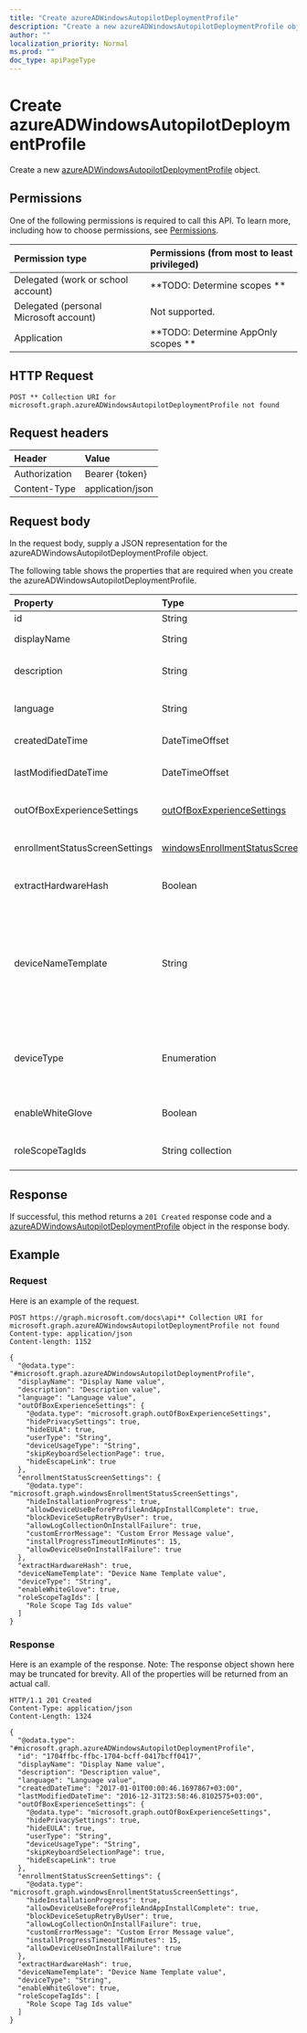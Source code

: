 ```yaml
---
title: "Create azureADWindowsAutopilotDeploymentProfile"
description: "Create a new azureADWindowsAutopilotDeploymentProfile object."
author: ""
localization_priority: Normal
ms.prod: ""
doc_type: apiPageType
---
```


# Create azureADWindowsAutopilotDeploymentProfile

Create a new [azureADWindowsAutopilotDeploymentProfile](../resources/azureadwindowsautopilotdeploymentprofile.md) object.

## Permissions
One of the following permissions is required to call this API. To learn more, including how to choose permissions, see [Permissions](/concepts/permissions-reference.md).

|Permission type|Permissions (from most to least privileged)|
|:---|:---|
|Delegated (work or school account)|**TODO: Determine scopes **|
|Delegated (personal Microsoft account)|Not supported.|
|Application|**TODO: Determine AppOnly scopes **|

## HTTP Request
<!-- {
  "blockType": "ignored"
}
-->
``` http
POST ** Collection URI for microsoft.graph.azureADWindowsAutopilotDeploymentProfile not found
```

## Request headers
|Header|Value|
|:---|:---|
|Authorization|Bearer {token}|
|Content-Type|application/json|

## Request body
In the request body, supply a JSON representation for the azureADWindowsAutopilotDeploymentProfile object.

The following table shows the properties that are required when you create the azureADWindowsAutopilotDeploymentProfile.

|Property|Type|Description|
|:---|:---|:---|
|id|String| Inherited from [entity](../resources/entity.md)|
|displayName|String|Name of the profile Inherited from [windowsAutopilotDeploymentProfile](../resources/windowsAutopilotDeploymentProfile.md)|
|description|String|Description of the profile Inherited from [windowsAutopilotDeploymentProfile](../resources/windowsAutopilotDeploymentProfile.md)|
|language|String|Language configured on the device Inherited from [windowsAutopilotDeploymentProfile](../resources/windowsAutopilotDeploymentProfile.md)|
|createdDateTime|DateTimeOffset|Profile creation time Inherited from [windowsAutopilotDeploymentProfile](../resources/windowsAutopilotDeploymentProfile.md)|
|lastModifiedDateTime|DateTimeOffset|Profile last modified time Inherited from [windowsAutopilotDeploymentProfile](../resources/windowsAutopilotDeploymentProfile.md)|
|outOfBoxExperienceSettings|[outOfBoxExperienceSettings](../resources/outOfBoxExperienceSettings.md)|Out of box experience setting Inherited from [windowsAutopilotDeploymentProfile](../resources/windowsAutopilotDeploymentProfile.md)|
|enrollmentStatusScreenSettings|[windowsEnrollmentStatusScreenSettings](../resources/windowsEnrollmentStatusScreenSettings.md)|Enrollment status screen setting Inherited from [windowsAutopilotDeploymentProfile](../resources/windowsAutopilotDeploymentProfile.md)|
|extractHardwareHash|Boolean|HardwareHash Extraction for the profile Inherited from [windowsAutopilotDeploymentProfile](../resources/windowsAutopilotDeploymentProfile.md)|
|deviceNameTemplate|String|The template used to name the AutoPilot Device. This can be a custom text and can also contain either the serial number of the device, or a randomly generated number. The total length of the text generated by the template can be no more than 15 characters. Inherited from [windowsAutopilotDeploymentProfile](../resources/windowsAutopilotDeploymentProfile.md)|
|deviceType|Enumeration|The AutoPilot device type that this profile is applicable to. Inherited from [windowsAutopilotDeploymentProfile](../resources/windowsAutopilotDeploymentProfile.md). Possible values are: `windowsPc`, `surfaceHub2`.|
|enableWhiteGlove|Boolean|Enable Autopilot White Glove for the profile. Inherited from [windowsAutopilotDeploymentProfile](../resources/windowsAutopilotDeploymentProfile.md)|
|roleScopeTagIds|String collection|Scope tags for the profile. Inherited from [windowsAutopilotDeploymentProfile](../resources/windowsAutopilotDeploymentProfile.md)|



## Response
If successful, this method returns a `201 Created` response code and a [azureADWindowsAutopilotDeploymentProfile](../resources/azureadwindowsautopilotdeploymentprofile.md) object in the response body.

## Example

### Request
Here is an example of the request.
<!-- {
  "blockType": "request",
  "name": "create_azureadwindowsautopilotdeploymentprofile_from_"
}
-->
``` http
POST https://graph.microsoft.com/docs\api** Collection URI for microsoft.graph.azureADWindowsAutopilotDeploymentProfile not found
Content-type: application/json
Content-length: 1152

{
  "@odata.type": "#microsoft.graph.azureADWindowsAutopilotDeploymentProfile",
  "displayName": "Display Name value",
  "description": "Description value",
  "language": "Language value",
  "outOfBoxExperienceSettings": {
    "@odata.type": "microsoft.graph.outOfBoxExperienceSettings",
    "hidePrivacySettings": true,
    "hideEULA": true,
    "userType": "String",
    "deviceUsageType": "String",
    "skipKeyboardSelectionPage": true,
    "hideEscapeLink": true
  },
  "enrollmentStatusScreenSettings": {
    "@odata.type": "microsoft.graph.windowsEnrollmentStatusScreenSettings",
    "hideInstallationProgress": true,
    "allowDeviceUseBeforeProfileAndAppInstallComplete": true,
    "blockDeviceSetupRetryByUser": true,
    "allowLogCollectionOnInstallFailure": true,
    "customErrorMessage": "Custom Error Message value",
    "installProgressTimeoutInMinutes": 15,
    "allowDeviceUseOnInstallFailure": true
  },
  "extractHardwareHash": true,
  "deviceNameTemplate": "Device Name Template value",
  "deviceType": "String",
  "enableWhiteGlove": true,
  "roleScopeTagIds": [
    "Role Scope Tag Ids value"
  ]
}
```

### Response
Here is an example of the response. Note: The response object shown here may be truncated for brevity. All of the properties will be returned from an actual call.
<!-- {
  "blockType": "response",
  "truncated": true,
  "@odata.type": "microsoft.graph.azureadwindowsautopilotdeploymentprofile"
}
-->
``` http
HTTP/1.1 201 Created
Content-Type: application/json
Content-Length: 1324

{
  "@odata.type": "#microsoft.graph.azureADWindowsAutopilotDeploymentProfile",
  "id": "1704ffbc-ffbc-1704-bcff-0417bcff0417",
  "displayName": "Display Name value",
  "description": "Description value",
  "language": "Language value",
  "createdDateTime": "2017-01-01T00:00:46.1697867+03:00",
  "lastModifiedDateTime": "2016-12-31T23:58:46.8102575+03:00",
  "outOfBoxExperienceSettings": {
    "@odata.type": "microsoft.graph.outOfBoxExperienceSettings",
    "hidePrivacySettings": true,
    "hideEULA": true,
    "userType": "String",
    "deviceUsageType": "String",
    "skipKeyboardSelectionPage": true,
    "hideEscapeLink": true
  },
  "enrollmentStatusScreenSettings": {
    "@odata.type": "microsoft.graph.windowsEnrollmentStatusScreenSettings",
    "hideInstallationProgress": true,
    "allowDeviceUseBeforeProfileAndAppInstallComplete": true,
    "blockDeviceSetupRetryByUser": true,
    "allowLogCollectionOnInstallFailure": true,
    "customErrorMessage": "Custom Error Message value",
    "installProgressTimeoutInMinutes": 15,
    "allowDeviceUseOnInstallFailure": true
  },
  "extractHardwareHash": true,
  "deviceNameTemplate": "Device Name Template value",
  "deviceType": "String",
  "enableWhiteGlove": true,
  "roleScopeTagIds": [
    "Role Scope Tag Ids value"
  ]
}
```

